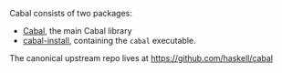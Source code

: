 Cabal consists of two packages:

 * [Cabal](/Cabal/README.md), the main Cabal library
 * [cabal-install](/cabal-install/README.md), containing the `cabal` executable.

The canonical upstream repo lives at https://github.com/haskell/cabal
